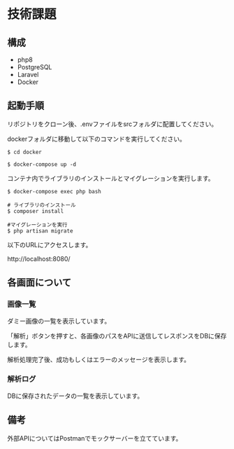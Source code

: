 # 技術課題

## 構成

- php8
- PostgreSQL
- Laravel
- Docker

## 起動手順

リポジトリをクローン後、.envファイルをsrcフォルダに配置してください。

dockerフォルダに移動して以下のコマンドを実行してください。

```
$ cd docker

$ docker-compose up -d
```

コンテナ内でライブラリのインストールとマイグレーションを実行します。

```
$ docker-compose exec php bash

# ライブラリのインストール
$ composer install

#マイグレーションを実行
$ php artisan migrate
```

以下のURLにアクセスします。

http://localhost:8080/

## 各画面について

### 画像一覧

ダミー画像の一覧を表示しています。

「解析」ボタンを押すと、各画像のパスをAPIに送信してレスポンスをDBに保存します。

解析処理完了後、成功もしくはエラーのメッセージを表示します。

### 解析ログ

DBに保存されたデータの一覧を表示しています。

## 備考

外部APIについてはPostmanでモックサーバーを立てています。